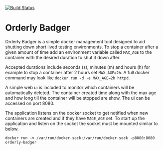 [![Build Status](https://travis-ci.org/HarryEMartland/orderly-badger.svg?branch=master)](https://travis-ci.org/HarryEMartland/orderly-badger)

# Orderly Badger

Orderly Badger is a simple docker management tool designed to aid shutting down short lived testing environments. 
To stop a container after a given amount of time add an environment variable called `MAX_AGE` to the container with the desired duration to shut it down after.

Accepted durations include seconds (s), minutes (m) and hours (h) for example to stop a container after 2 hours set `MAX_AGE=2h`.
A full docker command may look like `docker run -d -e MAX_AGE=2h httpd`.

A simple web ui is included to monitor which containers will be automatically deleted. 
The container created time along with the max age and how long till the container will be stopped are show.
The ui can be accessed on port 8080.

The application listens on the docker socket to get notified when new containers are created and if they have `MAGE_AGE` set.
To start up the application and listen on the socket the socket must be mounted similar to below.

`docker run -v /var/run/docker.sock:/var/run/docker.sock -p8080:8080 orderly-badger`
